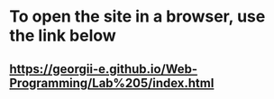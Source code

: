 # To open the site in a browser, use the link below
## https://georgii-e.github.io/Web-Programming/Lab%205/index.html

